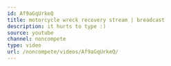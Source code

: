 ```yaml
---
id: Af9aGqUrkeQ
title: motorcycle wreck recovery stream | breadcast
description: it hurts to type :)
source: youtube
channel: noncompete
type: video
url: /noncompete/videos/Af9aGqUrkeQ/
---
```


